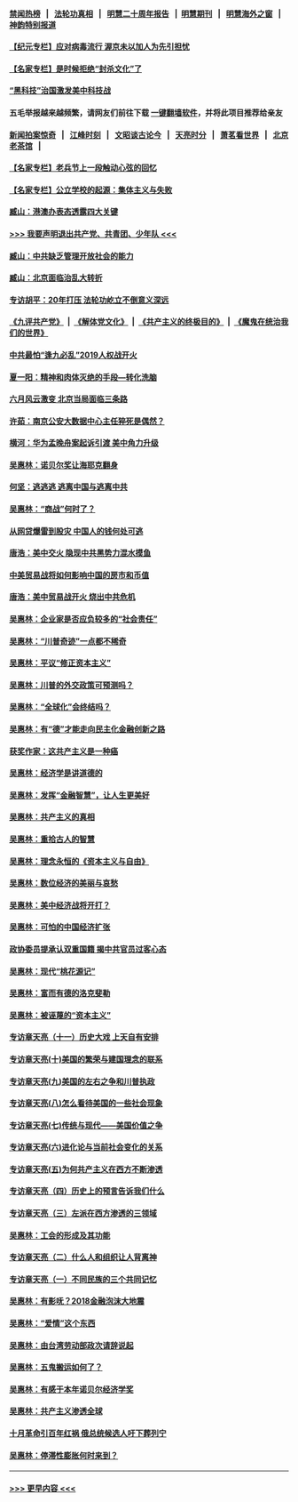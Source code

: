 #### [禁闻热榜](热点新闻.md?=0)  &nbsp;&nbsp;|&nbsp;&nbsp; [法轮功真相](https://github.com/gfw-breaker/truth/blob/master/README.md?=0) &nbsp;&nbsp;|&nbsp;&nbsp; [明慧二十周年报告](https://github.com/gfw-breaker/mh-reports/blob/master/README.md?=0) &nbsp;&nbsp;|&nbsp;&nbsp;[明慧期刊](https://github.com/gfw-breaker/mh-qikan) &nbsp;&nbsp;|&nbsp;&nbsp; [明慧海外之窗](https://github.com/gfw-breaker/mh-news/blob/master/README.md?=0) &nbsp;&nbsp;|&nbsp;&nbsp; [神韵特别报道](https://github.com/gfw-breaker/mh-news/blob/master/shenyun.md?=0)
#### [【纪元专栏】应对病毒流行 渥京未以加人为先引担忧](../pages/nsc423/n11875714.md?t=03120402) 
#### [【名家专栏】是时候拒绝“封杀文化”了](../pages/nsc423/n11814093.md?t=03120402) 
#### [“黑科技”治国激发美中科技战](../pages/nsc423/n11638056.md?t=03120402) 
#### 五毛举报越来越频繁，请网友们前往下载 [一键翻墙软件](https://github.com/gfw-breaker/ssr-accounts)，并将此项目推荐给亲友
#### [新闻拍案惊奇](https://github.com/gfw-breaker/banned-news/blob/master/pages/link4.md) &nbsp;&nbsp;|&nbsp;&nbsp; [江峰时刻](https://github.com/gfw-breaker/banned-news/blob/master/pages/link4.md) &nbsp;&nbsp;|&nbsp;&nbsp; [文昭谈古论今](https://github.com/gfw-breaker/banned-news/blob/master/pages/link4.md) &nbsp;&nbsp;|&nbsp;&nbsp; [天亮时分](https://github.com/gfw-breaker/banned-news/blob/master/pages/link4.md) &nbsp;&nbsp;|&nbsp;&nbsp; [萧茗看世界](https://github.com/gfw-breaker/banned-news/blob/master/pages/link4.md) &nbsp;&nbsp;|&nbsp;&nbsp; [北京老茶馆](https://github.com/gfw-breaker/banned-news/blob/master/pages/link4.md) &nbsp;&nbsp;|&nbsp;&nbsp; 
#### [【名家专栏】老兵节上一段触动心弦的回忆](../pages/nsc423/n11646016.md?t=03120402) 
#### [【名家专栏】公立学校的起源：集体主义与失败](../pages/nsc423/n11601833.md?t=03120402) 
#### [臧山：港澳办表态透露四大关键](../pages/nsc423/n11421628.md?t=03120402) 
#### [>>> 我要声明退出共产党、共青团、少年队 <<<](https://github.com/begood0513/goodnews/blob/master/quit/letter.md) 
#### [臧山：中共缺乏管理开放社会的能力](../pages/nsc423/n11407457.md?t=03120402) 
#### [臧山：北京面临治乱大转折](../pages/nsc423/n11406895.md?t=03120402) 
#### [专访胡平：20年打压 法轮功屹立不倒意义深远](../pages/nsc423/n11398800.md?t=03120402) 
#### [《九评共产党》](https://github.com/begood0513/9ping.md/blob/master/README.md) &nbsp;|&nbsp; [《解体党文化》](../../../../jtdwh.md/blob/master/README.md)  &nbsp;|&nbsp; [《共产主义的终极目的》](../../../../gczydzjmd.md/blob/master/README.md) &nbsp;|&nbsp; [《魔鬼在统治我们的世界》](../../../../mgztzwmdsj.md/blob/master/README.md) 
#### [中共最怕“逢九必乱”2019人权战开火](../pages/nsc423/n11385248.md?t=03120402) 
#### [夏一阳：精神和肉体灭绝的手段—转化洗脑](../pages/nsc423/n11368250.md?t=03120402) 
#### [六月风云激变 北京当局面临三条路](../pages/nsc423/n11313668.md?t=03120402) 
#### [许茹：南京公安大数据中心主任猝死是偶然？](../pages/nsc423/n11064744.md?t=03120402) 
#### [横河：华为孟晚舟案起诉引渡 美中角力升级](../pages/nsc423/n11027230.md?t=03120402) 
#### [吴惠林：诺贝尔奖让海耶克翻身](../pages/nsc423/n10890049.md?t=03120402) 
#### [何坚：逃逃逃 逃离中国与逃离中共](../pages/nsc423/n10592891.md?t=03120402) 
#### [吴惠林：“商战”何时了？](../pages/nsc423/n10573558.md?t=03120402) 
#### [从网贷爆雷到股灾 中国人的钱何处可逃](../pages/nsc423/n10572800.md?t=03120402) 
#### [唐浩：美中交火 隐现中共黑势力混水摸鱼](../pages/nsc423/n10544040.md?t=03120402) 
#### [中美贸易战将如何影响中国的房市和币值](../pages/nsc423/n10543697.md?t=03120402) 
#### [唐浩：美中贸易战开火 烧出中共危机](../pages/nsc423/n10540126.md?t=03120402) 
#### [吴惠林：企业家是否应负较多的“社会责任”](../pages/nsc423/n10535022.md?t=03120402) 
#### [吴惠林：“川普奇迹”一点都不稀奇](../pages/nsc423/n10512808.md?t=03120402) 
#### [吴惠林：平议“修正资本主义”](../pages/nsc423/n10495724.md?t=03120402) 
#### [吴惠林：川普的外交政策可预测吗？](../pages/nsc423/n10462387.md?t=03120402) 
#### [吴惠林：“全球化”会终结吗？](../pages/nsc423/n10452838.md?t=03120402) 
#### [吴惠林：有“德”才能走向民主化金融创新之路](../pages/nsc423/n10432292.md?t=03120402) 
#### [获奖作家：这共产主义是一种癌](../pages/nsc423/n10431541.md?t=03120402) 
#### [吴惠林：经济学是讲道德的](../pages/nsc423/n10398014.md?t=03120402) 
#### [吴惠林：发挥“金融智慧”，让人生更美好](../pages/nsc423/n10375019.md?t=03120402) 
#### [吴惠林：共产主义的真相](../pages/nsc423/n10351394.md?t=03120402) 
#### [吴惠林：重拾古人的智慧](../pages/nsc423/n10337691.md?t=03120402) 
#### [吴惠林：理念永恒的《资本主义与自由》](../pages/nsc423/n10316274.md?t=03120402) 
#### [吴惠林：数位经济的美丽与哀愁](../pages/nsc423/n10292946.md?t=03120402) 
#### [吴惠林：美中经济战将开打？](../pages/nsc423/n10258825.md?t=03120402) 
#### [吴惠林：可怕的中国经济扩张](../pages/nsc423/n10219147.md?t=03120402) 
#### [政协委员提承认双重国籍 揭中共官员过客心态](../pages/nsc423/n10208809.md?t=03120402) 
#### [吴惠林：现代“桃花源记”](../pages/nsc423/n10185234.md?t=03120402) 
#### [吴惠林：富而有德的洛克斐勒](../pages/nsc423/n10142264.md?t=03120402) 
#### [吴惠林：被诬蔑的“资本主义”](../pages/nsc423/n10124816.md?t=03120402) 
#### [专访章天亮（十一）历史大戏 上天自有安排](../pages/nsc423/n10094905.md?t=03120402) 
#### [专访章天亮(十)美国的繁荣与建国理念的联系](../pages/nsc423/n10094899.md?t=03120402) 
#### [专访章天亮(九)美国的左右之争和川普执政](../pages/nsc423/n10094889.md?t=03120402) 
#### [专访章天亮(八)怎么看待美国的一些社会现象](../pages/nsc423/n10094857.md?t=03120402) 
#### [专访章天亮(七)传统与现代——美国价值之争](../pages/nsc423/n10093140.md?t=03120402) 
#### [专访章天亮(六)进化论与当前社会变化的关系](../pages/nsc423/n10092036.md?t=03120402) 
#### [专访章天亮(五)为何共产主义在西方不断渗透](../pages/nsc423/n10083620.md?t=03120402) 
#### [专访章天亮（四）历史上的预言告诉我们什么](../pages/nsc423/n10083606.md?t=03120402) 
#### [专访章天亮（三）左派在西方渗透的三领域](../pages/nsc423/n10081115.md?t=03120402) 
#### [吴惠林：工会的形成及其功能](../pages/nsc423/n10080633.md?t=03120402) 
#### [专访章天亮（二）什么人和组织让人背离神](../pages/nsc423/n10076637.md?t=03120402) 
#### [专访章天亮（一）不同民族的三个共同记忆](../pages/nsc423/n10074188.md?t=03120402) 
#### [吴惠林：有影呒？2018金融泡沫大地震](../pages/nsc423/n10040534.md?t=03120402) 
#### [吴惠林：“爱情”这个东西](../pages/nsc423/n10019423.md?t=03120402) 
#### [吴惠林：由台湾劳动部政次请辞说起](../pages/nsc423/n9979679.md?t=03120402) 
#### [吴惠林：五鬼搬运如何了？](../pages/nsc423/n9925338.md?t=03120402) 
#### [吴惠林：有感于本年诺贝尔经济学奖](../pages/nsc423/n9871883.md?t=03120402) 
#### [吴惠林：共产主义渗透全球](../pages/nsc423/n9812748.md?t=03120402) 
#### [十月革命引百年红祸 俄总统候选人吁下葬列宁](../pages/nsc423/n9810182.md?t=03120402) 
#### [吴惠林：停滞性膨胀何时来到？](../pages/nsc423/n9764136.md?t=03120402) 

----
#### [ >>> 更早内容 <<< ](../indexes/nsc423-earlier.md)
